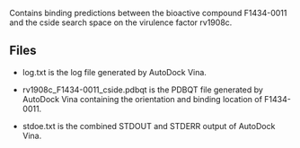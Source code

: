 Contains binding predictions between the bioactive compound F1434-0011 and the cside search space on the virulence factor rv1908c.

## Files

- log.txt is the log file generated by AutoDock Vina.

- rv1908c_F1434-0011_cside.pdbqt is the PDBQT file generated by AutoDock Vina containing the orientation and binding location of F1434-0011.

- stdoe.txt is the combined STDOUT and STDERR output of AutoDock Vina.

